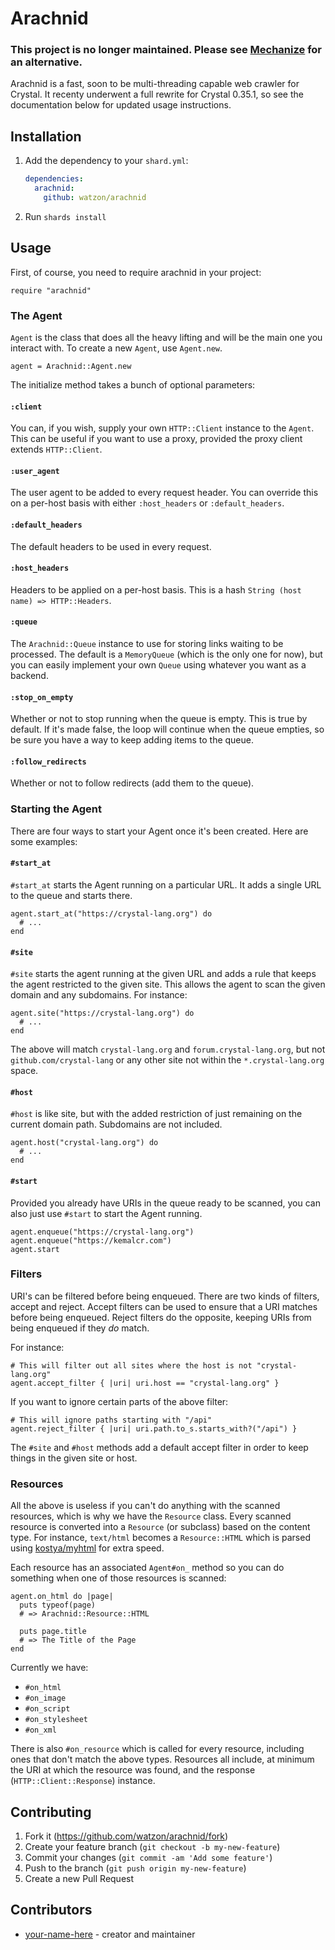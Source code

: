 # Arachnid

### This project is no longer maintained. Please see [Mechanize](https://github.com/Kanezoh/mechanize.cr) for an alternative.

Arachnid is a fast, soon to be multi-threading capable web crawler for Crystal. It recenty underwent a full rewrite for Crystal 0.35.1, so see the documentation below for updated usage instructions.

## Installation

1. Add the dependency to your `shard.yml`:

   ```yaml
   dependencies:
     arachnid:
       github: watzon/arachnid
   ```

2. Run `shards install`

## Usage

First, of course, you need to require arachnid in your project:

```crystal
require "arachnid"
```

### The Agent

`Agent` is the class that does all the heavy lifting and will be the main one you interact with. To create a new `Agent`, use `Agent.new`.

```crystal
agent = Arachnid::Agent.new
```

The initialize method takes a bunch of optional parameters:

#### `:client`

You can, if you wish, supply your own `HTTP::Client` instance to the `Agent`. This can be useful if you want to use a proxy, provided the proxy client extends `HTTP::Client`.

#### `:user_agent`

The user agent to be added to every request header. You can override this on a per-host basis with either `:host_headers` or `:default_headers`.

#### `:default_headers`

The default headers to be used in every request.

#### `:host_headers`

Headers to be applied on a per-host basis. This is a hash `String (host name) => HTTP::Headers`.

#### `:queue`

The `Arachnid::Queue` instance to use for storing links waiting to be processed. The default is a `MemoryQueue` (which is the only one for now), but you can easily implement your own `Queue` using whatever you want as a backend.

#### `:stop_on_empty`

Whether or not to stop running when the queue is empty. This is true by default. If it's made false, the loop will continue when the queue empties, so be sure you have a way to keep adding items to the queue.

#### `:follow_redirects`

Whether or not to follow redirects (add them to the queue).

### Starting the Agent

There are four ways to start your Agent once it's been created. Here are some examples:

#### `#start_at`

`#start_at` starts the Agent running on a particular URL. It adds a single URL to the queue and starts there.

```crystal
agent.start_at("https://crystal-lang.org") do
  # ...
end
```

#### `#site`

`#site` starts the agent running at the given URL and adds a rule that keeps the agent restricted to the given site. This allows the agent to scan the given domain and any subdomains. For instance:

```crystal
agent.site("https://crystal-lang.org") do
  # ...
end
```

The above will match `crystal-lang.org` and `forum.crystal-lang.org`, but not `github.com/crystal-lang` or any other site not within the `*.crystal-lang.org` space.

#### `#host`

`#host` is like site, but with the added restriction of just remaining on the current domain path. Subdomains are not included.

```crystal
agent.host("crystal-lang.org") do
  # ...
end
```

#### `#start`

Provided you already have URIs in the queue ready to be scanned, you can also just use `#start` to start the Agent running.

```crystal
agent.enqueue("https://crystal-lang.org")
agent.enqueue("https://kemalcr.com")
agent.start
```

### Filters

URI's can be filtered before being enqueued. There are two kinds of filters, accept and reject. Accept filters can be used to ensure that a URI matches before being enqueued. Reject filters do the opposite, keeping URIs from being enqueued if they _do_ match.

For instance:

```crystal
# This will filter out all sites where the host is not "crystal-lang.org"
agent.accept_filter { |uri| uri.host == "crystal-lang.org" }
```

If you want to ignore certain parts of the above filter:

```crystal
# This will ignore paths starting with "/api"
agent.reject_filter { |uri| uri.path.to_s.starts_with?("/api") }
```

The `#site` and `#host` methods add a default accept filter in order to keep things in the given site or host.

### Resources

All the above is useless if you can't do anything with the scanned resources, which is why we have the `Resource` class. Every scanned resource is converted into a `Resource` (or subclass) based on the content type. For instance, `text/html` becomes a `Resource::HTML` which is parsed using [kostya/myhtml](https://github.com/kostya/myhtml) for extra speed.

Each resource has an associated `Agent#on_` method so you can do something when one of those resources is scanned:

```crystal
agent.on_html do |page|
  puts typeof(page)
  # => Arachnid::Resource::HTML

  puts page.title
  # => The Title of the Page
end
```

Currently we have:

- `#on_html`
- `#on_image`
- `#on_script`
- `#on_stylesheet`
- `#on_xml`

There is also `#on_resource` which is called for every resource, including ones that don't match the above types. Resources all include, at minimum the URI at which the resource was found, and the response (`HTTP::Client::Response`) instance.

## Contributing

1. Fork it (<https://github.com/watzon/arachnid/fork>)
2. Create your feature branch (`git checkout -b my-new-feature`)
3. Commit your changes (`git commit -am 'Add some feature'`)
4. Push to the branch (`git push origin my-new-feature`)
5. Create a new Pull Request

## Contributors

- [your-name-here](https://github.com/watzon) - creator and maintainer
